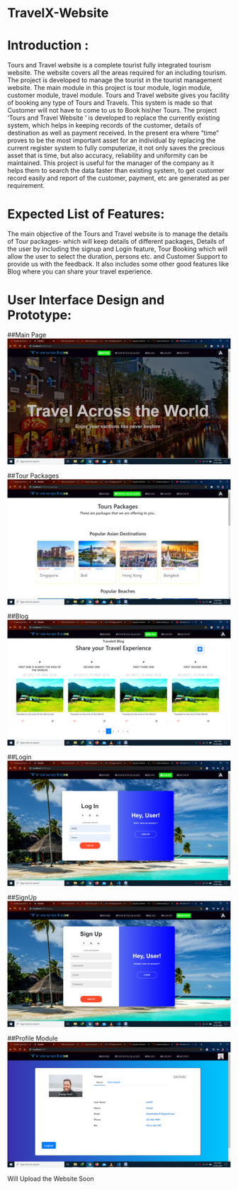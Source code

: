 #                                                           TravelX-Website

#	                                                           Introduction :
Tours and Travel website is a complete tourist fully integrated tourism website. The website covers all the areas required for an including tourism. The project is developed to manage the tourist in the tourist management website. The main module in this project is tour module, login module, customer module, travel module.
Tours and Travel website gives you facility of booking any type of Tours and Travels. This system is made so that Customer will not have to come to us to Book his\her Tours.
The project ‘Tours and Travel Website ‘ is developed to replace the currently existing system, which helps in keeping records of the customer, details of destination as well as payment received. In the present era where “time” proves to be the most important asset for an individual by replacing the current register system to fully computerize, it not only saves the precious asset that is time, but also accuracy, reliability and uniformity can be maintained.
This project is useful for the manager of the company as it helps them to search the data faster than existing system, to get customer record easily and report of the customer, payment, etc are generated as per requirement.


#                                                     Expected List of Features:
The main objective of the Tours and Travel website is to manage the details of Tour packages- which will keep details of different packages, Details of the user by including the signup and Login feature, Tour Booking which will allow the user to select the duration, persons etc.  and Customer Support to provide us with the feedback. It also includes some other good features like Blog where you can share your travel experience.

#                                             	User Interface Design and Prototype:


##Main Page 
 ![image](https://raw.githubusercontent.com/THE-VR7/Hello-World/master/Folder1/Screenshot%20(81).png)

##Tour Packages 
![image](https://raw.githubusercontent.com/THE-VR7/Hello-World/master/Folder1/Screenshot%20(82).png) 

##Blog 
![image](https://raw.githubusercontent.com/THE-VR7/Hello-World/master/Folder1/Screenshot%20(83).png)

##Login
![image](https://raw.githubusercontent.com/THE-VR7/Hello-World/master/Folder1/Screenshot%20(84).png)

##SignUp 
![image](https://raw.githubusercontent.com/THE-VR7/Hello-World/master/Folder1/Screenshot%20(85).png)

##Profile Module  
![image](https://raw.githubusercontent.com/THE-VR7/Hello-World/master/Folder1/Screenshot%20(86).png)
 

Will Upload the Website Soon
